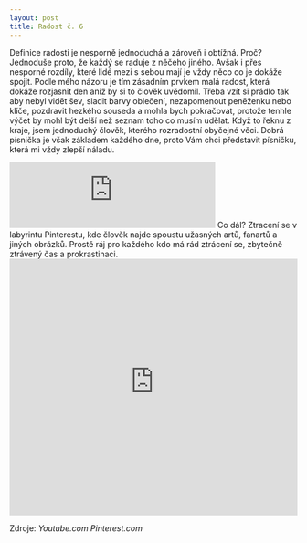 ```yaml
---
layout: post
title: Radost č. 6
---
```


Definice radosti je nesporně jednoduchá a zároveň i obtížná. Proč? Jednoduše proto, že každý se raduje z něčeho jiného. Avšak i přes nesporné rozdíly, které lidé mezi s sebou mají je vždy něco co je dokáže spojit. Podle mého názoru je tím zásadním prvkem malá radost, která dokáže rozjasnit den aniž by si to člověk uvědomil. Třeba vzít si prádlo tak aby nebyl vidět šev, sladit barvy oblečení, nezapomenout peněženku nebo klíče, pozdravit hezkého souseda a mohla bych pokračovat, protože tenhle výčet by mohl být delší než seznam toho co musím udělat.
Když to řeknu z kraje, jsem jednoduchý člověk, kterého rozradostní obyčejné věci. Dobrá písnička je však základem každého dne, proto Vám chci představit písničku, která mi vždy zlepší náladu. 
<iframe width="360" height="115" src="https://www.youtube.com/embed/n491bjyC1AI" frameborder="0" allowfullscreen></iframe>
Co dál? Ztracení se v labyrintu Pinterestu, kde člověk najde spoustu užasných artů, fanartů a jiných obrázků. Prostě ráj pro každého kdo má rád ztrácení se, zbytečně ztrávený čas a prokrastinaci. 
<iframe width="100%" height="450" scrolling="no" frameborder="no" src="https://s-media-cache-ak0.pinimg.com/564x/6a/d9/59/6ad95957da668477394f6ee42219b731.jpg"></iframe>


Zdroje:
*Youtube.com
Pinterest.com*

